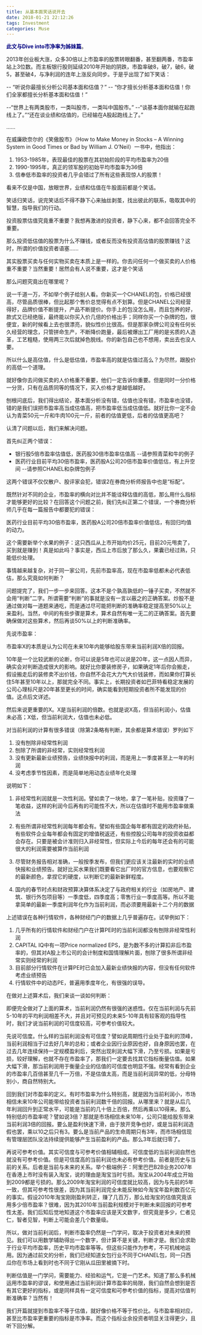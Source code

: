 ```yaml
---
title: 从基本面笑话说开去
date: 2018-01-21 22:12:26
tags: Investment
categories: Muse
---
```


<font color=navy>**此文与Dive into市净率为姊妹篇**</font>。

2013年创业板大涨，众多30倍以上市盈率的股票转眼翻番，甚至翻两番，市盈率站上3位数。而主板银行股则延续2010年开始的阴跌，市盈率破8，破7，破6，破5，甚至破4，与净利润的连年上涨反向同步。于是乎出现了如下笑话：

-- “听说你最擅长分析公司基本面和估值？”
-- “你才擅长分析基本面和估值！你们全家都擅长分析基本面和估值！”

--“世界上有两类股市，一类叫股市，一类叫中国股市。”
--“谈基本面你就输在起跑线上了。”“还在谈业绩和估值的，已经输在A股起跑线上了。”

……

在威廉欧奈尔的《笑傲股市》（How to Make Money in Stocks – A Winning System in Good Times or Bad by William J. O’Neil）一书中，他指出：

1. 1953-1985年，表现最佳的股票在其初始阶段的平均市盈率为20倍
2. 1990-1995年，真正的领军股的初始平均市盈率为36倍
3. 信奉低市盈率的投资者几乎会错过了所有这些表现惊人的股票！

看来不仅是中国，放眼世界，业绩和估值在牛股面前都是个笑话。

笑话归笑话，说完笑话后不得不静下心来抽丝剥茧，找出彼此的联系，吸取其中的智慧，指导我们的行动。

投资股票估值究竟重不重要？我想再激进的投资者，静下心来，都不会回答完全不重要。

那么投资低估值的股票为什么不赚钱，或者反而没有投资高估值的股票赚钱？这时，所谓的价值投资者语塞......

其实股票买卖与任何实物买卖在本质上是一样的。你去问任何一个做买卖的人价格重不重要？当然重要！居然会有人说不重要，这才是个笑话

那么问题究竟出在哪里呢？

说一千道一万，不如举个例子给别人看。你新买一个CHANEL的包，价格已经很高，尽管品质很棒，但比起那个售价总觉得有点不划算。但是CHANEL公司经营得好，品牌价值不断提升，产品不断提价。你手上的包没怎么用，而且包养的好，款式又已经绝版，最终能以你买入价几倍的价格出手；同样你买一个杂牌的包，很便宜，新的时候看上去也很漂亮，貌似性价比很高。但是那家杂牌公司没有任何长久经营的理念，只管拼命生产，不断降价跑量，最后被爆出工厂用的是劣质的人造革，工艺粗糙，使用两三次后就掉色脱线。你的新包自己也不想用，卖出去也没人要。

所以什么是高估值，什么是低估值，市盈率高的就是估值过高么？为尽然，跟股价的高低一个道理。

就好像你去问做买卖的人价格重不重要，他们一定告诉你重要。但是同时一分价格一分货，只有在品质同等的情况下，买入价格才是越低越好。

刨根问底后，我们得出结论，基本面分析没有错，估值也没有错，市盈率也没错，错的是我们误把市盈率高当成估值高，把市盈率低当成估值低。就好比你一定不会认为青菜50元一斤和牛肉100元一斤，前者的估值更低，后者的估值更高吧？

认清了问题以后，我们来解决问题。

首先纠正两个错误：

- 银行股5倍市盈率估值低，医药股30倍市盈率估值高 --请参照青菜和牛的例子
- 医药行业目前平均30倍市盈率，医药股A公司20倍市盈率价值低估，有上升空间 --请参照CHANEL和杂牌包例子

这两个错误不仅仅散户、股评家会犯，错误2在券商分析师报告中也是“标配”。

既然针对不同的企业，市盈率的横向对比并不能诠释估值的高低，那么用什么指标才能够更好的比较？在回答这个问题之前，我们先纠正第二个错误，一个券商分析师几乎在每一篇报告中都要犯的错误：

医药行业目前平均30倍市盈率，医药股A公司20倍市盈率价值低估，有回归均值的动力。

这个需要新举个水果的例子：这只西瓜从上市开始均价25元，目前20元甩卖了，买到就是赚到！真是如此吗？事实是，西瓜上市后放了那么久，果囊已经过熟，只能低价处理。

事情越来越复杂，对于同一家公司，先前市盈率高，现在市盈率低都未必代表低估，那么究竟如何判断？

问题提完了，我们一步一步来回答。这本不是个孰高孰低的一锤子买卖，不然就不会用“判断”二字。所谓需要“判断”的事就是没有一言以蔽之的正确答案。炒股不是通过做对每一道题来通吃，而是通过尽可能把判断的准确率稳定提高至50%以上来盈利。当然，中间的有些步骤是算术，算术自然有唯一无二的正确答案。首先要确保做对这些算术，然后再谈50%以上的判断准确率。

先说市盈率：

市盈率X的本质是认为公司在未来10年内能够给股东带来当前利润X倍的回报。

10年是一个比较武断的论断，你可以说是5年也可以说是20年，这一点因人而异，确实会对判断造成很大的影响。就好比你要装修房子，如果确定1年后你会搬走，假设搬走后的装修卖不出价钱，你自然不会花大力气大价钱装修，而如果你打算长住5年甚至10年以上，那就完全不同。事实上，长期投资者如巴菲特看稳定发展的公司心理标尺是20年甚至更长的时间，确实能看到短期投资者所不能发现的价值。这点后文详述。

然后来说更重要的X。X是当前利润的倍数。也就是说X高，但当前利润小，估值未必高；X低，但当前利润大，估值也未必低。

对当前利润的计算有很多错误（除第2条略有判断，其余都是算术错误）罗列如下

1. 没有刨除非经常性利润
2. 刨除了所谓的非经常，实则经常性利润
3. 没有更新最新业绩预告，业绩快报中的利润，而是用上一季度甚至上一年的利润
4. 没考虑季节性因素，而是简单地用动态业绩年化处理

说明如下：

1. 非经常性利润就是一次性利润。譬如卖了一块地，拿了一笔补贴，投资赚了一笔收益，这样的利润今后再有的可能性不大，所以在估值时不能用市盈率做乘法

2. 有些所谓非经常性利润每年都会有。譬如有些国企每年都有固定的政府补贴，有些软件企业每年都会有固定的增值税返还，有些控股公司每年的投资收益都会存在。只要是被会计准则归入非经常性，但实际上今后的每年还会有的可能很大的利润需要被算作当前利润

3. 尽管财务报告相对准确，一般按季发布，但我们更应该关注最新的实时的业绩快报和业绩预告。就好比买水果我们既要看它出厂时的官方信息，也要观察它的最新颜色，拿捏它的硬度，以判断它的最新新鲜程度。

4. 国内的春节时点和财政预算决算体系决定了与政府相关的行业（如房地产、建筑、银行外包项目等）一季度低，四季度高；零售行业一季度高等。所以不能拿简单的最新一季度利润年化作为当前利润，而必须要用最新十二个月的数据

上述错误在各种行情软件，各种财经门户的数据上几乎普遍存在。试举例如下：

1. 几乎所有的行情软件和财经门户在计算PE时的当前利润都没有刨除非经常性利润
2. CAPITAL IQ中有一项Price normalized EPS，是为数不多的计算扣非后市盈率的，但其对A股上市公司的会计制度和国情理解片面，刨除了很多所谓非经常实则经常的利润
3. 目前部分行情软件在计算PE时已会加入最新业绩快报的内容，但没有任何软件考虑业绩预告
4. 行情软件中的动态PE，普遍用季度年化，有很强的误导。

在做对上述算术后，我们来谈一谈如何判断：

即便完全做对了上面的算术，当前利润仍然有很强的迷惑性。仅在当前利润与先前5-10年的平均利润相差不大，并且对可预见的未来5-10年具有较客观的指导性时，我们才说当前利润的可信度较高，可参考价值较大。

先说可信度。什么样的当前利润没有可信度？譬如说周期性行业处于盈利的顶峰，当前利润相当于过去好几年的总和；或者企业因行业原因也好，自身原因也罢，在过去几年连续保持一定规模盈利后，突然出现利润大幅下滑，乃至亏损。如果是亏损，较好理解，也就不存在市盈率了，那我们一定要去找其它指标衡量估值。如果大幅下滑，那当前利润用于衡量企业的估值的可信度也明显不强。经常有看到企业的市盈率几百倍甚至几千一万倍，不是估值太高，而是当前利润异常的低，分母特别小，商自然特别大。

回到我们对市盈率的定义。有时市盈率为什么特别高，就是因为当前利润小，市场相信未来10年公司能带给投资者当前利润数千倍的回报。从哪里来？就是从后几年利润回升到正常水平，可能是当前的几十倍上百倍，然后再乘以10得来。那么特别低的市盈率呢？譬如说3倍？那就是市场相信未来10年，公司只能给股东带来当前利润3倍的回报。要么是盈利快速下滑，由于放开竞争也好，或是当前利润造假也罢，乘以10之后只有3。要么是当前产品的生命周期只有3年，而市场相信现有管理层团队没法持续提供能够产生当前盈利的产品。那么3年后就归零了。

再说可参考价值。其实可信度与可参考价值相辅相成。可信度低的当前利润自然也就没有可参考价值。但是可信度高的当前利润也未必有参考价值。前者是历史与当前的关系。后者是当前与未来的关系。举个极端例子：阿里巴巴B2B业务2007年在香港上市时没有装入淘宝，说的理由是淘宝当时亏损。淘宝从2004年成立开始到2009都是亏损的。那么2009年淘宝利润的可信度就比较高，因为与先前的5年一致，但其可参考性很差，因为其当前利润完全未能反映如今淘宝年盈利数百亿元的事实。假设2010年淘宝刚刚盈利转正，赚了几百万，那么给淘宝的估值究竟该用多少倍市盈率？很难，因为其2010年当前盈利规模对于判断未来回报的可参考性太差。我们后知后觉地知道这个市盈率应该是天文数字，但究竟是多少，仁者见仁，智者见智，判断上可能会差几个数量级。

所以，做对当前利润后，判断市盈率仍然是一门学问，取决于投资者对未来的预见。我们可以用数学辅助得出一个数字，但计算不是关键，判断才是。我们会求助于行业平均市盈率，历史平均市盈率等等。但这些只能作为参考，不可机械地运用。因为通过前文的分析，我们已经知道女包行业不同于CHANEL包，同一只西瓜你在市场上看到时也不同于它刚从瓜田里被摘下时。

判断估值是一门学问，需要能力、经验和运气，它是一门艺术。知道了那么多机械运用市盈率的谬误，和使用通过当前利润计算市盈率的局限，我们自然会想到是否有其它更好的指标，或是同样具有一定可信度和可参考价值的指标，提高对估值判断准确率？当然有！

我们开篇就提到市盈率不等于估值，就好像价格不等于性价比。与市盈率相对应，甚至比市盈率更重要的指标是市净率。而这个指标业余投资者明显关注得更少，且听下回分解。


